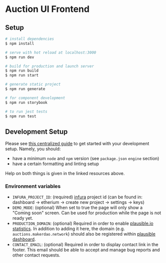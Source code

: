 # Auction UI Frontend

## Setup

```bash
# install dependencies
$ npm install

# serve with hot reload at localhost:3000
$ npm run dev

# build for production and launch server
$ npm run build
$ npm run start

# generate static project
$ npm run generate

# for component development
$ npm run storybook

# to run jest tests
$ npm run test
```

## Development Setup

Please see [this centralized guide](https://github.com/sidestream-tech/guides/blob/main/frontend-development/README.md) to get started with your development setup. Namely, you should:

-   have a minimum `node` and `npm` version (see `package.json` `engine` section)
-   have a certain formatting and linting setup

Help on both things is given in the linked resources above.

### Environment variables

-   `INFURA_PROJECT_ID`: (required) [infura](https://infura.io/) project id (can be found in: dashboard -> etherium -> create new project -> settings -> keys)
-   `DEMO_MODE`: (optional) When set to true the page will only show a "Coming soon" screen. Can be used for production while the page is not ready yet.
-   `PRODUCTION_DOMAIN`: (optional) Required in order to enable [plausible.io statistics](https://github.com/moritzsternemann/vue-plausible#configuration). In addition to adding it here, the domain (e.g. `auctions.makerdao.network`) should also be registered within [plausible dashboard](https://plausible.io/).
-   `CONTACT_EMAIL`: (optional) Required in order to display contact link in the footer. This email should be able to accept and manage bug reports and other contact requests.
